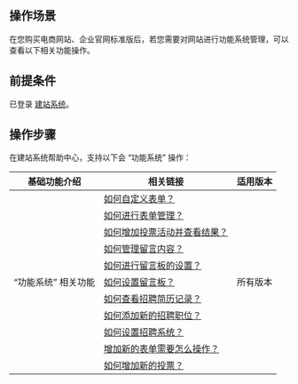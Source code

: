 

## 操作场景
在您购买电商网站、企业官网标准版后，若您需要对网站进行功能系统管理，可以查看以下相关功能操作。

## 前提条件
已登录 [建站系统](http://wds.qcloud.com/)。

## 操作步骤
在建站系统帮助中心，支持以下会 “功能系统” 操作：

<table>
<thead>
<tr>
<th>基础功能介绍</th>
<th>相关链接</th>
<th>适用版本</th>
</tr>
</thead>
<tbody><tr>
<td  rowspan="13">“功能系统” 相关功能</td>
<td><a href="https://admin.site.my-qcloud.com/xi/help?id=1602">如何自定义表单？</a></td>
<td rowspan="13">所有版本</td>
</tr>
<tr>
<td><a href="https://admin.site.my-qcloud.com/xi/help?id=1222">如何进行表单管理？</a></td>
</tr>
<tr>
<td><a href="https://admin.site.my-qcloud.com/xi/help?id=1221">如何增加投票活动并查看结果？</a></td>
</tr>
<tr>
<td><a href="https://admin.site.my-qcloud.com/xi/help?id=1220">如何管理留言内容？</a></td>
</tr>
<tr>
<td><a href="https://admin.site.my-qcloud.com/xi/help?id=1219">如何进行留言板的设置？</a></td>
</tr>
<tr>
<td><a href="https://admin.site.my-qcloud.com/xi/help?id=1052">如何设置留言板？</a></td>
</tr>
<tr>
<td><a href="https://admin.site.my-qcloud.com/xi/help?id=1051">如何查看招聘简历记录？</a></td>
</tr>
<tr>
<td><a href="https://admin.site.my-qcloud.com/xi/help?id=1050">如何添加新的招聘职位？</a></td>
</tr>
<tr>
<td><a href="https://admin.site.my-qcloud.com/xi/help?id=1049">如何设置招聘系统？</a></td>
</tr>
<tr>
<td><a href="https://admin.site.my-qcloud.com/xi/help?id=1046">增加新的表单需要怎么操作？</a></td>
</tr>
<tr>
<td><a href="https://admin.site.my-qcloud.com/xi/help?id=1045">如何增加新的投票？</a></td>
</tr>
</tbody></table>
